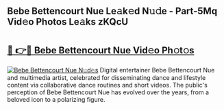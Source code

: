 ## Bebe Bettencourt Nue Le𝚊k𝚎d N𝚞𝚍e - Part-5Mq Vid𝚎o Photos Le𝚊ks zKQcU

# <h2><a href="http://fbaif6t.evod.top/?m=Bebe+Bettencourt+Nue">🔗 👉🔴 Bebe Bettencourt Nue Vid𝚎o Ph𝚘t𝚘s</a></h2>

[![Bebe Bettencourt Nue N𝚞d𝚎s](https://i.imgur.com/8V9OHl7.gif)](http://fbaif6t.evod.top/?m=Bebe+Bettencourt+Nue)
Digital entertainer Bebe Bettencourt Nue and multimedia artist, celebrated for disseminating dance and lifestyle content via collaborative dance routines and short videos. The public's perception of Bebe Bettencourt Nue has evolved over the years, from a beloved icon to a polarizing figure. 
